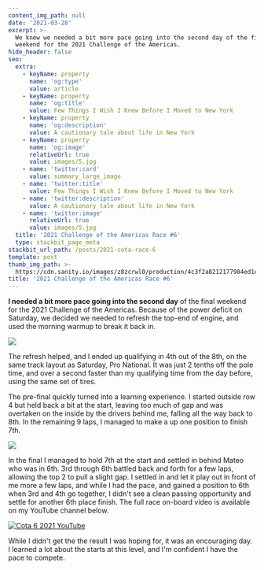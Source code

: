 ```yaml
---
content_img_path: null
date: '2021-03-28'
excerpt: >-
  We knew we needed a bit more pace going into the second day of the final
  weekend for the 2021 Challenge of the Americas.
hide_header: false
seo:
  extra:
    - keyName: property
      name: 'og:type'
      value: article
    - keyName: property
      name: 'og:title'
      value: Few Things I Wish I Knew Before I Moved to New York
    - keyName: property
      name: 'og:description'
      value: A cautionary tale about life in New York
    - keyName: property
      name: 'og:image'
      relativeUrl: true
      value: images/5.jpg
    - name: 'twitter:card'
      value: summary_large_image
    - name: 'twitter:title'
      value: Few Things I Wish I Knew Before I Moved to New York
    - name: 'twitter:description'
      value: A cautionary tale about life in New York
    - name: 'twitter:image'
      relativeUrl: true
      value: images/5.jpg
  title: '2021 Challenge of the Americas Race #6'
  type: stackbit_page_meta
stackbit_url_path: /posts/2021-cota-race-6
template: post
thumb_img_path: >-
  https://cdn.sanity.io/images/z8zcrwl0/production/4c3f2a8212177984ed1c12a171c7a22c0eadcb8e-1440x1437.jpg
title: '2021 Challenge of the Americas Race #6'
---
```

**I needed a bit more pace going into the second day** of the final weekend for the 2021 Challenge of the Americas.  Because of the power deficit on Saturday, we decided we needed to refresh the top-end of engine, and used the morning warmup to break it back in.

![](https://cdn.sanity.io/images/z8zcrwl0/production/bcc971028c1ada8a3bd17770bf5114b222680483-5472x3648.jpg)

The refresh helped, and I ended up qualifying in 4th out of the 8th, on the same track layout as Saturday, Pro National.  It was just 2 tenths off the pole time, and over a second faster than my qualifying time from the day before, using the same set of tires.

The pre-final quickly turned into a learning experience.  I started outside row 4 but held back a bit at the start, leaving too much of gap and was overtaken on the inside by the drivers behind me, falling all the way back to 8th.  In the remaining 9 laps, I managed to make a up one position to finish 7th.

![](https://cdn.sanity.io/images/z8zcrwl0/production/664302e1e12775fbae4459953060b101d5a144e6-5472x3648.jpg)

In the final I managed to hold 7th at the start and settled in behind Mateo who was in 6th.  3rd through 6th battled back and forth for a few laps, allowing the top 2 to pull a slight gap.  I settled in and let it play out in front of me more a few laps, and while I had the pace, and gained a position to 6th when 3rd and 4th go together, I didn't see a clean passing opportunity and settle for another 6th place finish.  The full race on-board video is available on my YouTube channel below.

[![Cota 6 2021 YouTube](https://cdn.sanity.io/images/z8zcrwl0/production/0721a25375050d4b1177fec1f758b65f4f1e4b93-944x529.png)](https://www.youtube.com/watch?v=-zq8CDCofQw&t=439s)

While I didn't get the the result I was hoping for, it was an encouraging day.  I learned a lot about the starts at this level, and I'm confident I have the pace to compete.
